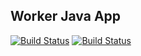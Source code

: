 ## Worker Java App
[![Build Status](http://34.76.66.245:8080/buildStatus/icon?job=instavote%2Fworker-build&subject=Build&color=blue)](http://34.76.66.245:8080/job/instavote/job/worker-build/)
[![Build Status](http://34.76.66.245:8080/buildStatus/icon?job=instavote%2Fworker-test&subject=UnitTest&color=pink)](http://34.76.66.245:8080/job/instavote/job/worker-test/)

